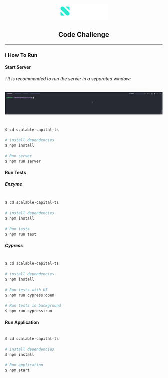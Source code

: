 <h2 align="center">
    <img src="./assets/logo.svg" width="30%">
</h2>

<h2 align="center">
    Code Challenge
</h2>

---

### :information_source: How To Run

#### Start Server

###### :grey_exclamation: It is recommended to run the server in a separated window:

<h2 align="center">
    <img src="./assets/run-server-parallel.gif">
</h2>

```bash

$ cd scalable-capital-ts

# install dependencies
$ npm install

# Run server
$ npm run server
```

#### Run Tests

##### Enzyme

```bash

$ cd scalable-capital-ts

# install dependencies
$ npm install

# Run tests
$ npm run test
```

##### Cypress

```bash

$ cd scalable-capital-ts

# install dependencies
$ npm install

# Run tests with UI
$ npm run cypress:open

# Run tests in background
$ npm run cypress:run
```

#### Run Application

```bash

$ cd scalable-capital-ts

# install dependencies
$ npm install

# Run application
$ npm start
```